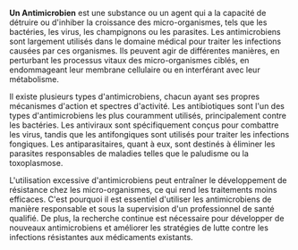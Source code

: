 **Un Antimicrobien** est une substance ou un agent qui a la capacité de détruire ou d'inhiber la croissance des micro-organismes, tels que les bactéries, les virus, les champignons ou les parasites. Les antimicrobiens sont largement utilisés dans le domaine médical pour traiter les infections causées par ces organismes. Ils peuvent agir de différentes manières, en perturbant les processus vitaux des micro-organismes ciblés, en endommageant leur membrane cellulaire ou en interférant avec leur métabolisme.

Il existe plusieurs types d'antimicrobiens, chacun ayant ses propres mécanismes d'action et spectres d'activité. Les antibiotiques sont l'un des types d'antimicrobiens les plus couramment utilisés, principalement contre les bactéries. Les antiviraux sont spécifiquement conçus pour combattre les virus, tandis que les antifongiques sont utilisés pour traiter les infections fongiques. Les antiparasitaires, quant à eux, sont destinés à éliminer les parasites responsables de maladies telles que le paludisme ou la toxoplasmose.

L'utilisation excessive d'antimicrobiens peut entraîner le développement de résistance chez les micro-organismes, ce qui rend les traitements moins efficaces. C'est pourquoi il est essentiel d'utiliser les antimicrobiens de manière responsable et sous la supervision d'un professionnel de santé qualifié. De plus, la recherche continue est nécessaire pour développer de nouveaux antimicrobiens et améliorer les stratégies de lutte contre les infections résistantes aux médicaments existants.